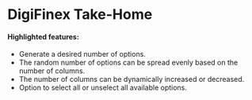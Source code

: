 # DigiFinex Take-Home

#### Highlighted features:
- Generate a desired number of options.
- The random number of options can be spread evenly based on the number of columns.
- The number of columns can be dynamically increased or decreased.
- Option to select all or unselect all available options.